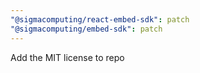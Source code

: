 ```yaml
---
"@sigmacomputing/react-embed-sdk": patch
"@sigmacomputing/embed-sdk": patch
---
```


Add the MIT license to repo
